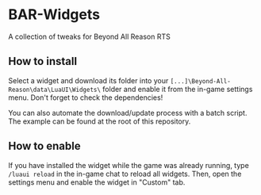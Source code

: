 # BAR-Widgets
A collection of tweaks for Beyond All Reason RTS

## How to install
Select a widget and download its folder into your `[...]\Beyond-All-Reason\data\LuaUI\Widgets\` folder and enable it from the in-game settings menu. Don't forget to check the dependencies!

You can also automate the download/update process with a batch script. The example can be found at the root of this repository.

## How to enable
If you have installed the widget while the game was already running, type `/luaui reload` in the in-game chat to reload all widgets. Then, open the settings menu and enable the widget in "Custom" tab.

